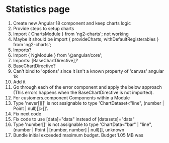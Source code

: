 # Statistics page

1. Create new Angular 18 component and keep charts logic
2. Provide steps to setup charts
3. Import { ChartsModule } from 'ng2-charts'; not working
4. Maybe it should be import { provideCharts, withDefaultRegisterables } from 'ng2-charts';
5. Imports?
6. Import { NgModule } from '@angular/core';
7. Imports: [BaseChartDirective],?
8. BaseChartDirective?
9. Can't bind to 'options' since it isn't a known property of 'canvas' angular 18
10. Add it
11. Go through each of the error component and apply the below approach (This errors happens when the BaseChartDirective is not imported).
12. For customers.component Components within a Module
13. Type 'never[][]' is not assignable to type 'ChartDataset<"line", (number | Point | null)[]>[]'.
14. Fix next code
15. Fix code to use [data]="data" instead of [datasets]="data"
16. Type 'number[]' is not assignable to type 'ChartData<"bar" | "line", (number | Point | [number, number] | null)[], unknown
17. Bundle initial exceeded maximum budget. Budget 1.05 MB was
